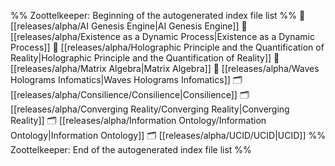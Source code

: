 %% Zoottelkeeper: Beginning of the autogenerated index file list  %%
📄 [[releases/alpha/AI Genesis Engine|AI Genesis Engine]]
📄 [[releases/alpha/Existence as a Dynamic Process|Existence as a Dynamic Process]]
📄 [[releases/alpha/Holographic Principle and the Quantification of Reality|Holographic Principle and the Quantification of Reality]]
📄 [[releases/alpha/Matrix Algebra|Matrix Algebra]]
📄 [[releases/alpha/Waves Holograms Infomatics|Waves Holograms Infomatics]]
🗂️ [[releases/alpha/Consilience/Consilience|Consilience]]
🗂️ [[releases/alpha/Converging Reality/Converging Reality|Converging Reality]]
🗂️ [[releases/alpha/Information Ontology/Information Ontology|Information Ontology]]
🗂️ [[releases/alpha/UCID/UCID|UCID]]
%% Zoottelkeeper: End of the autogenerated index file list  %%
